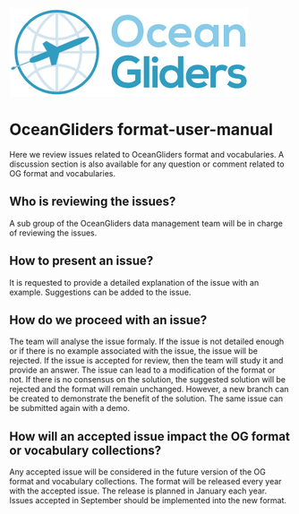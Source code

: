 ![ OceanGliders Logo](logo-ocean-gliders.png "OceanGliders Logo")

# OceanGliders format-user-manual
Here we review issues related to OceanGliders format and vocabularies.
A discussion section is also available for any question or comment related to OG format and vocabularies.

## Who is reviewing the issues?
A sub group of the OceanGliders data management team will be in charge of reviewing the issues.

## How to present an issue?
It is requested to provide a detailed explanation of the issue with an example. Suggestions can be added to the issue.

## How do we proceed with an issue?
The team will analyse the issue formaly. If the issue is not detailed enough or if there is no example associated with the issue, the issue will be rejected.
If the issue is accepted for review, then the team will study it and provide an answer. The issue can lead to a modification of the format or not. 
If there is no consensus on the solution, the suggested solution will be rejected and the format will remain unchanged. However, a new branch can be created to demonstrate the benefit of the solution. The same issue can be submitted again with a demo.

## How will an accepted issue impact the OG format or vocabulary collections?
Any accepted issue will be considered in the future version of the OG format and vocabulary collections.
The format will be released every year with the accepted issue.
The release is planned in January each year. Issues accepted in September should be implemented into the new format.
